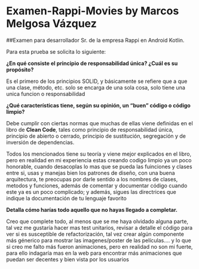 # Examen-Rappi-Movies by Marcos Melgosa Vázquez

##Examen para desarrollador Sr. de la empresa Rappi en Android Kotlin.

Para esta prueba se solicita lo siguiente:

**¿En qué consiste el principio de responsabilidad única? ¿Cuál es su propósito?**

Es el primero de los principios SOLID, y básicamente se refiere que a que una clase, método, etc.
solo se encarga de una sola cosa, solo tiene una unica funcion o responsabilidad

**¿Qué características tiene, según su opinión, un “buen” código o código limpio?**

Debe cumplir con ciertas normas que muchas de ellas viene definidas en el libro de **Clean Code**,
tales como principio de responsabilidad única, principio de abierto o cerrado, principio de sustitución, 
segregación y de inversión de dependencias.

Todos los mencionados tiene su teoría y viene mejor explicados en el libro, pero en realidad en mi
experiencia estas creando codigo limpio ya un poco honorable, cuando desacoplas lo mas que se pueda
las fuinciones y clases entre si, usas y manejas bien los patrones de diseño, con una buena arquitectura,
te preocupas por darle sentido a los nombres de clases, metodos y funciones, además de comentar y documentar
código cuando este ya es un poco complicado; y además, sigues las directrices que indique la documentación
de tu lenguaje favorito

**Detalla cómo harías todo aquello que no hayas llegado a completar.**

Creo que complete todo, al menos que se me haya olvidado alguna parte, tal vez me gustaría hacer mas test unitarios,
revisar a detalle el código para ver si es susceptible de refactorización, tal vez crear algún componente más génerico
para mostrar las imagenes/poster de las películas.... y lo que si creo me falto más fueron animaciones, pero en realidad no son mi fuerte,
para ello indagaría mas en la web para encontrar más animaciones que puedan ser decentes y bien vista
por los usuarios

